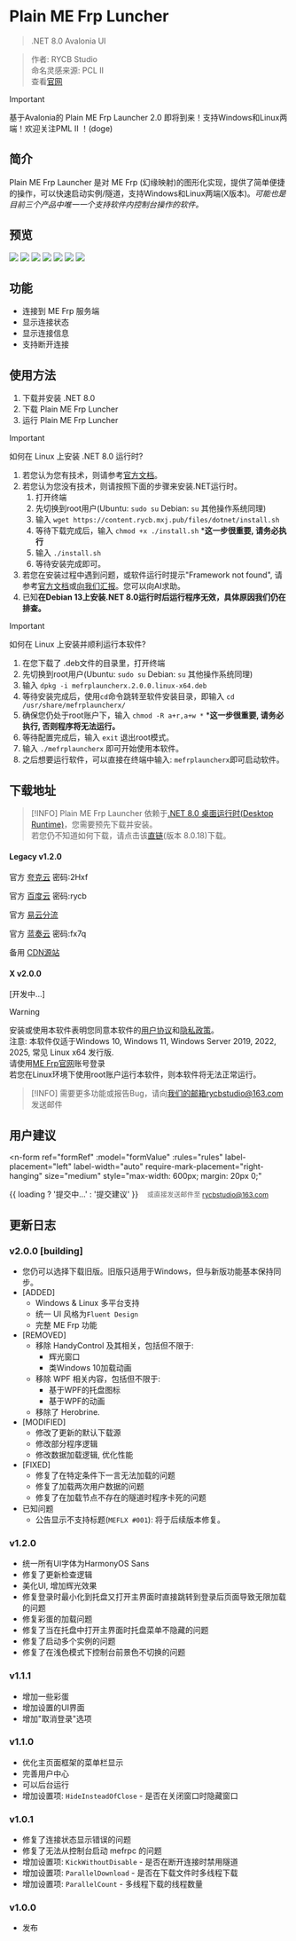 <script setup>
import { NTag, NCard, NSpace, NCarousel, NForm, NFormItem, NInput, NButton, useMessage } from 'naive-ui'
import { ref } from 'vue'

const message = useMessage()
const formRef = ref(null)
const formValue = ref({
  email: '',
  suggestion: ''
})

const loading = ref(false)

const rules = {
  email: {
    required: true,
    type: 'email',
    message: '请输入有效的邮箱地址',
    trigger: ['blur', 'input']
  },
  suggestion: {
    required: true,
    message: '请填写您的建议',
    trigger: 'blur'
  }
}

const handleSubmit = async (e) => {
  e.preventDefault()
  formRef.value?.validate(async (errors) => {
    if (!errors) {
      loading.value = true
      try {
        // 尝试多个服务器端点
        const endpoints = [
          'https://api.rycb.mxj.pub/feedback.php',
          'https://rycb.mxj.pub/api/feedback.php',
          'https://content.rycb.mxj.pub/api/feedback.php'
        ]
        
        let success = false
        for (const endpoint of endpoints) {
          try {
            const response = await fetch(endpoint, {
              method: 'POST',
              headers: {
                'Content-Type': 'application/json',
              },
              body: JSON.stringify({
                email: formValue.value.email,
                suggestion: formValue.value.suggestion,
                timestamp: new Date().toISOString(),
                userAgent: navigator.userAgent,
                source: 'Plain ME Frp Launcher Feedback'
              })
            })
            
            if (response.ok) {
              success = true
              message.success('感谢您的建议！我们会认真考虑。')
              break
            }
          } catch (error) {
            console.warn(`Endpoint ${endpoint} failed:`, error)
            // 继续尝试下一个端点
          }
        }
        
        if (!success) {
          // 所有端点都失败，使用邮件备用方案
          const mailtoLink = `mailto:rycbstudio@163.com?subject=Plain ME Frp Launcher 建议反馈&body=邮箱: ${formValue.value.email}%0D%0A%0D%0A建议内容:%0D%0A${formValue.value.suggestion}`
          window.location.href = mailtoLink
          message.info('已打开邮件客户端，请手动发送您的建议')
        }
        
        // 重置表单
        formValue.value = {
          email: '',
          suggestion: ''
        }
        
      } catch (error) {
        console.error('提交失败:', error)
        message.error('提交失败，请稍后重试或直接发送邮件至 rycbstudio@163.com')
      } finally {
        loading.value = false
      }
    } else {
      message.error('请完善表单信息')
    }
  })
}
</script>

# Plain ME Frp Luncher

> <NSpace>
> <NTag :bordered="false" type="info">.NET 8.0</NTag>
> <NTag :bordered="false" :color="{ color: '#165BFF', textColor: '#BBB' }">
>    Avalonia UI
>    <template #avatar>
>       <n-avatar
>         src="https://docs.avaloniaui.net/zh-Hans/img/purple-border-gradient-icon.png"
>       />
>    </template>
> </NTag>
> <template>
>  <n-tag :bordered="false" :color="{ color: '#018DF8', textColor: '#BBB' }">
>    Fluent Design
>  </n-tag>
> </template>
> </NSpace>

> 作者: RYCB Studio  
> 命名灵感来源: PCL Ⅱ  
> 查看[官网](https://rycb.mxj.pub/mefl/)

> [!IMPORTANT]
> 基于Avalonia的 Plain ME Frp Launcher 2.0 即将到来！支持Windows和Linux两端！欢迎关注PML Ⅱ ！(doge)

## 简介
Plain ME Frp Launcher 是对 ME Frp (幻缘映射)的图形化实现，提供了简单便捷的操作，可以快速启动实例/隧道，支持Windows和Linux两端(X版本)。*可能也是目前三个产品中唯一一个支持软件内控制台操作的软件。*

## 预览

<NCarousel show-arrow autoplay>
    <img
      class="carousel-img"
      src="/rycb/login.png"
    >
    <img
      class="carousel-img"
      src="/rycb/home.png"
    >
    <img
      class="carousel-img"
      src="/rycb/create.png"
    >
    <img
      class="carousel-img"
      src="/rycb/manage.png"
    >
    <img
      class="carousel-img"
      src="/rycb/monitor.png"
    >
    <img
      class="carousel-img"
      src="/rycb/about.png"
    >
    <img
      class="carousel-img"
      src="/rycb/terminal.png"
    >
</NCarousel>

## 功能

- 连接到 ME Frp 服务端
- 显示连接状态
- 显示连接信息
- 支持断开连接

## 使用方法
1. 下载并安装 .NET 8.0
2. 下载 Plain ME Frp Luncher
3. 运行 Plain ME Frp Luncher
> [!IMPORTANT]
> 如何在 Linux 上安装 .NET 8.0 运行时?
> 1. 若您认为您有技术，则请参考[官方文档](https://learn.microsoft.com/zh-cn/dotnet/core/install/linux)。
> 2. 若您认为您没有技术，则请按照下面的步骤来安装.NET运行时。
>     1. 打开终端
>     2. 先切换到root用户(Ubuntu: `sudo su`  Debian: `su`  其他操作系统同理)
>     3. 输入 `wget https://content.rycb.mxj.pub/files/dotnet/install.sh`
>    4. 等待下载完成后，输入 `chmod +x ./install.sh` \***这一步很重要, 请务必执行**
>    5. 输入 `./install.sh`
>     6. 等待安装完成即可。
> 3. 若您在安装过程中遇到问题，或软件运行时提示"Framework not found", 请参考[官方文档](https://learn.microsoft.com/zh-cn/dotnet/core/install/linux)或[向我们汇报](mailto://rycbstudio@163.com)。您可以向AI求助。
> 4. 已知**在Debian 13上安装.NET 8.0运行时后运行程序无效，具体原因我们仍在排查。**


> [!IMPORTANT]
> 如何在 Linux 上安装并顺利运行本软件?
>    1. 在您下载了 .deb文件的目录里，打开终端
>    2. 先切换到root用户(Ubuntu: `sudo su`  Debian: `su`  其他操作系统同理)
>    3. 输入 `dpkg -i mefrplauncherx.2.0.0.linux-x64.deb`
>    4. 等待安装完成后，使用`cd`命令跳转至软件安装目录，即输入 `cd /usr/share/mefrplauncherx/` 
>    5. 确保您仍处于root账户下，输入 `chmod -R a+r,a+w *` \***这一步很重要, 请务必执行, 否则程序将无法运行。**
>    6. 等待配置完成后，输入 `exit` 退出root模式。
>    7. 输入 `./mefrplauncherx` 即可开始使用本软件。
>    8. 之后想要运行软件，可以直接在终端中输入: `mefrplauncherx`即可启动软件。

## 下载地址

> [!INFO]
> Plain ME Frp Launcher 依赖于[.NET 8.0 桌面运行时(Desktop Runtime)](https://dotnet.microsoft.com/download/dotnet/8.0)，您需要预先下载并安装。  
> 若您仍不知道如何下载，请点击该[直链](https://dotnet.microsoft.com/download/dotnet/thank-you/runtime-desktop-8.0.18-windows-x64-installer)(版本 8.0.18)下载。
#### Legacy v1.2.0
官方 [夸克云](https://pan.quark.cn/s/dbc1e3b0c0a4?pwd=2Hxf) 密码:2Hxf

官方 [百度云](https://pan.baidu.com/s/1c_oLBFQt6VSDhyUohefw_g?pwd=rycb) 密码:rycb

官方 [易云分流](https://share.asytech.cn/s/95b2yoQjK6wJMk5)

官方 [蓝奏云](https://rycbstudio.lanzoue.com/ibcLg33fs6qh) 密码:fx7q

备用 [CDN源站](https://content.rycb.mxj.pub/files/mefl/Plain%20ME%20Frp%20Launcher%20%E5%AE%89%E8%A3%85%E7%A8%8B%E5%BA%8F.exe)

#### X v2.0.0
\[开发中...\]
  
> [!WARNING]
> 安装或使用本软件表明您同意本软件的[用户协议](https://rycb.mxj.pub/mefl/useragreement.html)和[隐私政策](https://rycb.mxj.pub/mefl/privacy.html)。<br>
> 注意: 本软件仅适于Windows 10, Windows 11, Windows Server 2019, 2022, 2025, 常见 Linux x64 发行版. <br>
> 请使用[ME Frp官网](https://www.mefrp.com/)账号登录 <br>
> 若您在Linux环境下使用root账户运行本软件，则本软件将无法正常运行。

> [!INFO]
> 需要更多功能或报告Bug，请向[我们的邮箱rycbstudio@163.com](mailto://rycbstudio@163.com)发送邮件 <br>

## 用户建议

<n-form
  ref="formRef"
  :model="formValue"
  :rules="rules"
  label-placement="left"
  label-width="auto"
  require-mark-placement="right-hanging"
  size="medium"
  style="max-width: 600px; margin: 20px 0;"
>
  <n-form-item label="邮箱地址" path="email">
    <n-input 
      v-model:value="formValue.email" 
      placeholder="请输入您的邮箱（用于回复反馈）" 
    />
  </n-form-item>
  
  <n-form-item label="您的建议" path="suggestion">
    <n-input
      v-model:value="formValue.suggestion"
      type="textarea"
      placeholder="请详细描述您的建议、反馈或遇到的问题"
      :autosize="{
        minRows: 4,
        maxRows: 8
      }"
    />
  </n-form-item>
  
  <n-form-item>
    <n-button 
      type="primary" 
      @click="handleSubmit"
      :loading="loading"
    >
      {{ loading ? '提交中...' : '提交建议' }}
    </n-button>
    <span style="margin-left: 12px; color: #666; font-size: 12px;">
      或直接发送邮件至 <a href="mailto:rycbstudio@163.com">rycbstudio@163.com</a>
    </span>
  </n-form-item>
</n-form>

## 更新日志
### v2.0.0 \[building\]
- 您仍可以选择下载旧版。旧版只适用于Windows，但与新版功能基本保持同步。
- \[ADDED\]
    - Windows & Linux 多平台支持
    - 统一 UI 风格为`Fluent Design`
    - 完整 ME Frp 功能
- \[REMOVED\]
    - 移除 HandyControl 及其相关，包括但不限于: 
        - 辉光窗口
        - 类Windows 10加载动画
    - 移除 WPF 相关内容，包括但不限于:
        - 基于WPF的托盘图标
        - 基于WPF的动画
    - 移除了 Herobrine.
- \[MODIFIED\]
    - 修改了更新的默认下载源
    - 修改部分程序逻辑
    - 修改数据加载逻辑, 优化性能
- \[FIXED\]
    - 修复了在特定条件下一言无法加载的问题
    - 修复了加载两次用户数据的问题
    - 修复了在加载节点不存在的隧道时程序卡死的问题
- 已知问题
    - 公告显示不支持标题(`MEFLX #001`): 将于后续版本修复。

### v1.2.0
- 统一所有UI字体为HarmonyOS Sans
- 修复了更新检查逻辑
- 美化UI, 增加辉光效果
- 修复登录时最小化到托盘又打开主界面时直接跳转到登录后页面导致无限加载的问题
- 修复彩蛋的加载问题
- 修复了当在托盘中打开主界面时托盘菜单不隐藏的问题
- 修复了启动多个实例的问题
- 修复了在浅色模式下控制台前景色不切换的问题
### v1.1.1
- 增加一些彩蛋
- 增加设置的UI界面
- 增加"取消登录"选项
### v1.1.0
- 优化主页面框架的菜单栏显示
- 完善用户中心
- 可以后台运行
- 增加设置项: `HideInsteadOfClose` - 是否在关闭窗口时隐藏窗口
### v1.0.1
- 修复了连接状态显示错误的问题
- 修复了无法从控制台启动 mefrpc 的问题
- 增加设置项: `KickWithoutDisable` - 是否在断开连接时禁用隧道
- 增加设置项: `ParallelDownload` - 是否在下载文件时多线程下载
- 增加设置项: `ParallelCount` - 多线程下载的线程数量
### v1.0.0
- 发布
